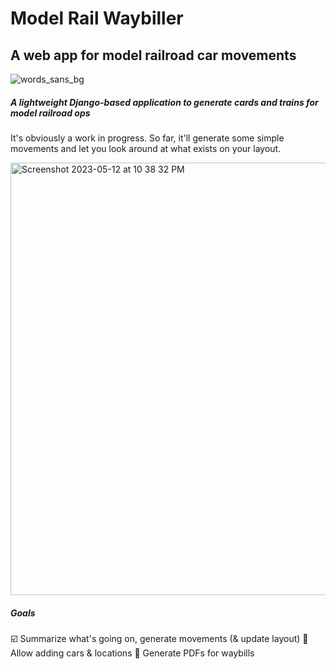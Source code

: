 # Model Rail Waybiller
## A web app for model railroad car movements

![words_sans_bg](https://github.com/coneypylon/car-system/assets/14968474/4f84d8a1-b9f4-4284-bb3a-4335bc4075c6)

##### A lightweight Django-based application to generate cards and trains for model railroad ops

It's obviously a work in progress. So far, it'll generate some simple movements and let you look around at what exists on your layout.

<img width="692" alt="Screenshot 2023-05-12 at 10 38 32 PM" src="https://github.com/coneypylon/car-system/assets/14968474/d45df01e-3bbe-436b-ae77-19fd40ef48eb">

##### Goals

☑️ Summarize what's going on, generate movements (& update layout)
🔲 Allow adding cars & locations
🔲 Generate PDFs for waybills
